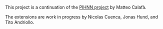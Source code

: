 This project is a continuation of the [PIHNN project](https://github.com/teocala/pihnn) by Matteo Calafà.

The extensions are work in progress by Nicolas Cuenca, Jonas Hund, and Tito Andriollo. 
